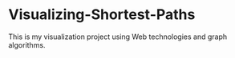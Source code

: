 # Visualizing-Shortest-Paths
This is my visualization project using Web technologies and graph algorithms.
